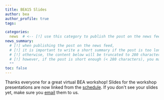 ```yaml
---
title: BEA15 Slides
author: bea
author_profile: true
tags:

categories:
  news  # <-- [!] use this category to publish the post on the news feed  
news_summary: 
  # [!] when publishing the post on the news feed,
  # [!] it is important to write a short summary if the post is too long (~several paragraphs)
  # [!] otherwise, the content below will be truncated to 280 characters on the news feed
  # [!] however, if the post is short enough (< 280 characters), you may disregard this option
  ""
toc: false
---
```


Thanks everyone for a great virtual BEA workshop! Slides for the workshop presentations are now linked from the [schedule](/bea/2020#schedule). If you don't see your slides yet, make sure you [email](mailto:bea.nlp.workshop@gmail.com) them to us.
